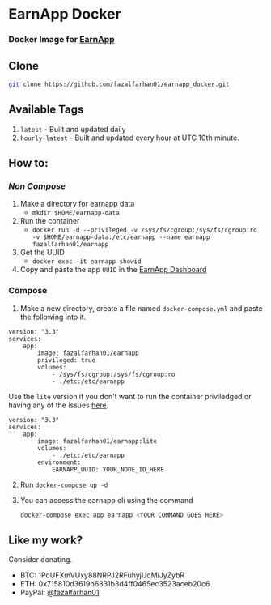 # EarnApp Docker
### Docker Image for [EarnApp](https://earnapp.com)

## Clone
```BASH
git clone https://github.com/fazalfarhan01/earnapp_docker.git
```

## Available Tags
1. `latest` - Built and updated daily
2. `hourly-latest` - Built and updated every hour at UTC 10th minute.

## How to:
### _Non Compose_
1. Make a directory for earnapp data
    - `mkdir $HOME/earnapp-data`
2. Run the container
    - `docker run -d --privileged -v /sys/fs/cgroup:/sys/fs/cgroup:ro -v $HOME/earnapp-data:/etc/earnapp --name earnapp fazalfarhan01/earnapp`
3. Get the UUID
    - `docker exec -it earnapp showid`
4. Copy and paste the app `UUID` in the [EarnApp Dashboard](https://earnapp.com/dashboard) 

### Compose
1. Make a new directory, create a file named `docker-compose.yml` and paste the following into it.
```YML
version: "3.3"
services:
    app:
        image: fazalfarhan01/earnapp
        privileged: true
        volumes:
            - /sys/fs/cgroup:/sys/fs/cgroup:ro
            - ./etc:/etc/earnapp
```

Use the `lite` version if you don't want to run the container priviledged or having any of the issues [here](https://github.com/fazalfarhan01/EarnApp-Docker/issues/2).

```YML
version: "3.3"
services:
    app:
        image: fazalfarhan01/earnapp:lite
        volumes:
            - ./etc:/etc/earnapp
        environment:
            EARNAPP_UUID: YOUR_NODE_ID_HERE
```

2. Run `docker-compose up -d`

3. You can access the earnapp cli using the command
    ```BASH
    docker-compose exec app earnapp <YOUR COMMAND GOES HERE>
    ```

## Like my work?
Consider donating.
- BTC: 1PdUFXmVUxy88NRPJ2RFuhyjUqMiJyZybR
- ETH: 0x715810d3619b6831b3d4ff0465ec3523aceb20c6
- PayPal: [@fazalfarhan01](https://www.paypal.me/fazalfarhan01)